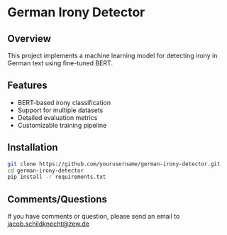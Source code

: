 # German Irony Detector

## Overview
This project implements a machine learning model for detecting irony in German text using fine-tuned BERT.

## Features
- BERT-based irony classification
- Support for multiple datasets
- Detailed evaluation metrics
- Customizable training pipeline

## Installation
```bash
git clone https://github.com/yourusername/german-irony-detector.git
cd german-irony-detector
pip install -r requirements.txt
```

## Comments/Questions
If you have comments or question, please send an email to jacob.schildknecht@zew.de